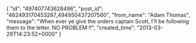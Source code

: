  {
   "id": "497407743628496",
   "post_id": "462493170453287_494950437207560",
   "from_name": "Adam Thomas",
   "message": "When ever ye give the orders captain Scott, I'll be following them to the letter. NO PROBLEM !!",
   "created_time": "2013-03-29T14:23:52+0000"
 }
